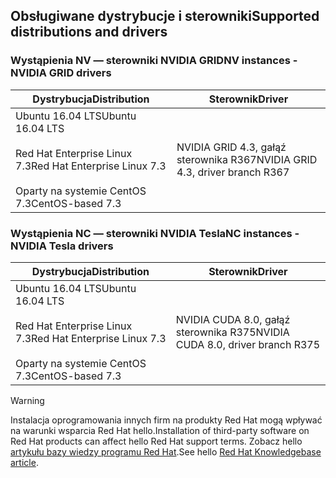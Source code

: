 ## <a name="supported-distributions-and-drivers"></a><span data-ttu-id="eecc3-101">Obsługiwane dystrybucje i sterowniki</span><span class="sxs-lookup"><span data-stu-id="eecc3-101">Supported distributions and drivers</span></span>


### <a name="nv-instances---nvidia-grid-drivers"></a><span data-ttu-id="eecc3-102">Wystąpienia NV — sterowniki NVIDIA GRID</span><span class="sxs-lookup"><span data-stu-id="eecc3-102">NV instances - NVIDIA GRID drivers</span></span>


| <span data-ttu-id="eecc3-103">Dystrybucja</span><span class="sxs-lookup"><span data-stu-id="eecc3-103">Distribution</span></span> | <span data-ttu-id="eecc3-104">Sterownik</span><span class="sxs-lookup"><span data-stu-id="eecc3-104">Driver</span></span> |
| --- | --- | 
| <span data-ttu-id="eecc3-105">Ubuntu 16.04 LTS</span><span class="sxs-lookup"><span data-stu-id="eecc3-105">Ubuntu 16.04 LTS</span></span><br/><br/><span data-ttu-id="eecc3-106">Red Hat Enterprise Linux 7.3</span><span class="sxs-lookup"><span data-stu-id="eecc3-106">Red Hat Enterprise Linux 7.3</span></span><br/><br/><span data-ttu-id="eecc3-107">Oparty na systemie CentOS 7.3</span><span class="sxs-lookup"><span data-stu-id="eecc3-107">CentOS-based 7.3</span></span> | <span data-ttu-id="eecc3-108">NVIDIA GRID 4.3, gałąź sterownika R367</span><span class="sxs-lookup"><span data-stu-id="eecc3-108">NVIDIA GRID 4.3, driver branch R367</span></span>|

### <a name="nc-instances---nvidia-tesla-drivers"></a><span data-ttu-id="eecc3-109">Wystąpienia NC — sterowniki NVIDIA Tesla</span><span class="sxs-lookup"><span data-stu-id="eecc3-109">NC instances - NVIDIA Tesla drivers</span></span>
| <span data-ttu-id="eecc3-110">Dystrybucja</span><span class="sxs-lookup"><span data-stu-id="eecc3-110">Distribution</span></span> | <span data-ttu-id="eecc3-111">Sterownik</span><span class="sxs-lookup"><span data-stu-id="eecc3-111">Driver</span></span> |
| --- | --- | 
| <span data-ttu-id="eecc3-112">Ubuntu 16.04 LTS</span><span class="sxs-lookup"><span data-stu-id="eecc3-112">Ubuntu 16.04 LTS</span></span><br/><br/> <span data-ttu-id="eecc3-113">Red Hat Enterprise Linux 7.3</span><span class="sxs-lookup"><span data-stu-id="eecc3-113">Red Hat Enterprise Linux 7.3</span></span><br/><br/> <span data-ttu-id="eecc3-114">Oparty na systemie CentOS 7.3</span><span class="sxs-lookup"><span data-stu-id="eecc3-114">CentOS-based 7.3</span></span> | <span data-ttu-id="eecc3-115">NVIDIA CUDA 8.0, gałąź sterownika R375</span><span class="sxs-lookup"><span data-stu-id="eecc3-115">NVIDIA CUDA 8.0, driver branch R375</span></span> |



> [!WARNING] 
> <span data-ttu-id="eecc3-116">Instalacja oprogramowania innych firm na produkty Red Hat mogą wpływać na warunki wsparcia Red Hat hello.</span><span class="sxs-lookup"><span data-stu-id="eecc3-116">Installation of third-party software on Red Hat products can affect hello Red Hat support terms.</span></span> <span data-ttu-id="eecc3-117">Zobacz hello [artykułu bazy wiedzy programu Red Hat](https://access.redhat.com/articles/1067).</span><span class="sxs-lookup"><span data-stu-id="eecc3-117">See hello [Red Hat Knowledgebase article](https://access.redhat.com/articles/1067).</span></span>
>
